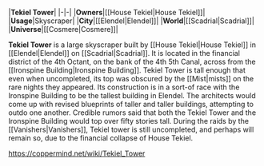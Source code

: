 |**Tekiel Tower**|
|-|-|
|**Owners**|[[House Tekiel\|House Tekiel]]|
|**Usage**|Skyscraper|
|**City**|[[Elendel\|Elendel]]|
|**World**|[[Scadrial\|Scadrial]]|
|**Universe**|[[Cosmere\|Cosmere]]|

**Tekiel Tower** is a large skyscraper built by [[House Tekiel\|House Tekiel]] in [[Elendel\|Elendel]] on [[Scadrial\|Scadrial]]. It is located in the financial district of the 4th Octant, on the bank of the 4th 5th Canal, across from the [[Ironspine Building\|Ironspine Building]]. Tekiel Tower is tall enough that even when uncompleted, its top was obscured by the [[Mist\|mists]] on the rare nights they appeared.
Its construction is in a sort-of race with the Ironspine Building to be the tallest building in Elendel. The architects would come up with revised blueprints of taller and taller buildings, attempting to outdo one another. Credible rumors said that both the Tekiel Tower and the Ironspine Building would top over fifty stories tall. During the raids by the [[Vanishers\|Vanishers]], Tekiel tower is still uncompleted, and perhaps will remain so, due to the financial collapse of House Tekiel.



https://coppermind.net/wiki/Tekiel_Tower